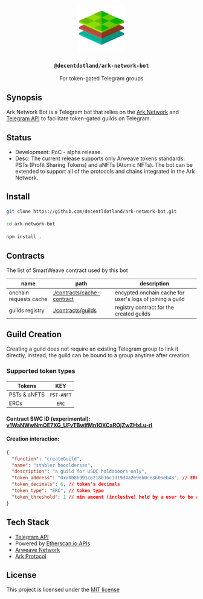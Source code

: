 <p align="center">
  <a href="https://decent.land">
    <img src="./img/logo25.png" height="124">
  </a>
  <h3 align="center"><code>@decentdotland/ark-network-bot</code></h3>
  <p align="center">For token-gated Telegram groups</p>
</p>

## Synopsis
Ark Network Bot is a Telegram bot that relies on the [Ark Network](https://github.com/decentldotland/ark-network) and [Telegram API](https://core.telegram.org/) to facilitate token-gated guilds on Telegram.

## Status
- Development: PoC - alpha release.
- Desc: The current release supports only Arweave tokens standards: PSTs (Profit Sharing Tokens) and aNFTs (Atomic NFTs). The bot can be extended to support
all of the protocols and chains integrated in the Ark Network.

## Install
```sh
git clone https://github.com/decentldotland/ark-network-bot.git

cd ark-network-bot

npm install .
```

## Contracts 
The list of SmartWeave contract used by this bot

| name  | path | description |
| ------------- |-------------| ------------- |
| onchain requests cache      | [./contracts/cache-contract](./contracts/cache-contract) | encypted onchain cache for user's logs of joining a guild |
| guilds registry      | [./contracts/guilds](./contracts/guilds)    | registry contract for the created guilds |


## Guild Creation
Creating a guild does not require an existing Telegram group to link it directly, instead, the guild can be bound to a group anytime after creation.

### Supported token types

| Tokens  | KEY |
| ------------- |:-------------:|
| PSTs & aNFTS      | `PST-ANFT`     |
| ERCs      | `ERC`     |

#### Contract SWC ID (experimental): [v1WaNWwNmOE7XG_UFvTBwlfMn1OXCaROjZwZHxLu-rI](https://viewblock.io/arweave/address/v1WaNWwNmOE7XG_UFvTBwlfMn1OXCaROjZwZHxLu-rI?tab=state)
#### Creation interaction:

```json
{
  "function": "createGuild",
  "name": "stablez hoooldersss",
  "description": "a guild for USDC holdoooors only",
  "token_address": "0xa0b86991c6218b36c1d19d4a2e9eb0ce3606eb48", // ERC20 USDC contract address
  "token_decimals": 6, // token's decimals
  "token_type": "ERC", // token type
  "token_threshold": 1 // min amount (inclusive) held by a user to be able to join the guild
}

```

## Tech Stack
- [Telegram API](https://core.telegram.org/)
- Powered by [Etherscan.io APIs](https://docs.etherscan.io/)
- [Arweave Network](https://arweave.org)
- [Ark Protocol](https://github.com/decentldotland/ark-network)

## License
This project is licensed under the [MIT license](./LICENSE)
